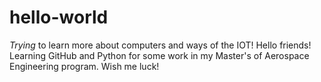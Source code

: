 # hello-world
*Trying* to learn more about computers and ways of the IOT!
Hello friends!
Learning GitHub and Python for some work in my Master's of Aerospace Engineering program.
Wish me luck!
